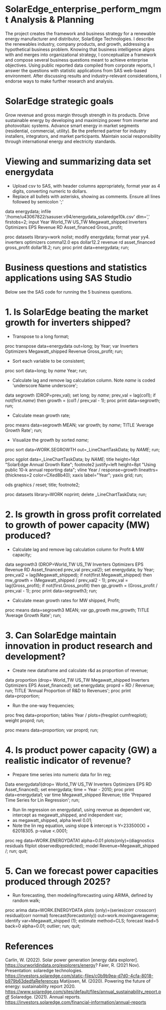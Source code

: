 # SolarEdge_enterprise_perform_mgmt Analysis & Planning
The project creates the framework and business strategy for a renewable energy manufacturer and distributor, SolarEdge Technologies. I describe the renewables industry, company products, and growth, addressing a hypothetical business problem. Knowing that business intelligence aligns with and merges into organizational strategy, I conceptualize a framework and compose several business questions meant to achieve enterprise objectives. Using public reported data compiled from corporate reports, I answer the questions with statistic applications from SAS web-based environment. After discussing results and industry-relevant considerations, I endorse ways to make further research and analysis.

# SolarEdge strategic goals
Grow revenue and gross margin through strength in its products.
Drive sustainable energy by developing and maximizing power from inverter and photovoltaic systems.
Advance smart energy in market segments (residential, commercial, utility).
Be the preferred partner for industry installers, integrators, and market participants.
Maintain social responsibility through international energy and electricity standards.

# Viewing and summarizing data set energydata
* Upload csv to SAS, with header columns appropriately, format year as 4 digits, converting numeric to dollars.
* Replace all bullets with asterisks, showing as comments. Ensure all lines followed by semicolon ';'

data energydata;
	infile '/home/u43067822/sasuser.v94/energydata_solaredge10k.csv' dlm=',' firstobs=2;
	input Year World_TW US_TW Megawatt_shipped Inverters Optimizers EPS Revenue RD Asset_financed Gross_profit;

proc datasets library=work nolist;
    modify energydata;
    format year yy4.
    	inverters optimizers comma12.0
		eps dollar12.2
		revenue rd asset_financed gross_profit dollar18.2;
run;
proc print data=energydata;
run;

# Business questions and statistics applications using SAS Studio
Below see the SAS code for running the 5 business questions.

# 1. Is SolarEdge beating the market growth for inverters shipped?
* Transpose to a long format;

proc transpose data=energydata out=long;
by Year;
var Inverters Optimizers Megawatt_shipped Revenue Gross_profit;
run;

* Sort each variable to be consistent;

proc sort data=long;
by _name_ Year;
run;

* Calculate lag and remove lag calculation column. Note _name_ is coded 'underscore Name underscore';

data segrowth (DROP=prev_val);
set long;
by _name_;
prev_val = lag(col1);
if not(first._name_) then growth = (col1 / prev_val - 1);
proc print data=segrowth;
run;

* Calculate mean growth rate;

proc means data=segrowth MEAN;
var growth;
by _name_;
TITLE 'Average Growth Rate';
run;

* Visualize the growth by sorted _name_;

proc sort data=WORK.SEGROWTH out=_LineChartTaskData;
	by _NAME_;
run;

proc sgplot data=_LineChartTaskData;
	by _NAME_;
	title height=14pt "SolarEdge Annual Growth Rate";
	footnote2 justify=left height=8pt "Using public 10-k annual reporting data";
	vline Year / response=growth lineattrs=(thickness=2 color=CXed8b40);
	xaxis label="Year";
	yaxis grid;
run;

ods graphics / reset;
title;
footnote2;

proc datasets library=WORK noprint;
	delete _LineChartTaskData;
	run;

# 2.	Is growth in gross profit correlated to growth of power capacity (MW) produced?
* Calculate lag and remove lag calculation column for Profit & MW capacity;

data segrowth3 (DROP=World_TW US_TW Inverters Optimizers EPS Revenue RD Asset_financed prev_val prev_val2);
set energydata;
by Year;
prev_val2 = lag(Megawatt_shipped);
if not(first.Megawatt_shipped) then mw_growth = (Megawatt_shipped / prev_val2 - 1);
prev_val = lag(Gross_profit);
if not(first.Gross_profit) then gp_growth = (Gross_profit / prev_val - 1);
proc print data=segrowth3;
run;

* Calculate mean growth rates for MW shipped, Profit;

proc means data=segrowth3 MEAN;
var gp_growth mw_growth;
TITLE 'Average Growth Rate';
run;

# 3.	Can SolarEdge maintain innovation in product research and development?
* Create new dataframe and calculate r&d as proportion of revenue;

data proportion (drop= World_TW US_TW Megawatt_shipped Inverters Optimizers EPS Asset_financed);
set energydata;
proprd = RD / Revenue;
run;
TITLE 'Annual Proportion of R&D to Revenues';
proc print data=proportion;

* Run the one-way frequencies;

proc freq data=proportion;
	tables Year / plots=(freqplot cumfreqplot);
	weight proprd;
run;

proc means data=proportion;
var proprd;
run;

# 4.	Is product power capacity (GW) a realistic indicator of revenue?
* Prepare time series into numeric data for lin reg;

Data energydata1(drop= World_TW US_TW Inverters Optimizers EPS RD Asset_financed);
 set energydata;
   time = Year - 2010;
proc print data=energydata1;
   var time Megawatt_shipped Revenue;
   title 'Prepared Time Series for Lin Regression';
run;

* Run lin regression on energydata1, using revenue as dependent var, intercept as megawatt_shipped, and independent var;
* as megawatt_shipped, alpha level 0.01;
* Note the lin reg equation, using slope & intercept is Y=233500(X) + 62018305. p-value <.0001;

proc reg data=WORK.ENERGYDATA1 alpha=0.01 plots(only)=(diagnostics residuals 
		fitplot observedbypredicted);
	model Revenue=Megawatt_shipped /;
	run;
quit;

# 5.  Can we forecast power capacities produced through 2025?
* Run forecasting, then modeling/forecasting using ARIMA, defined by random walk;

proc arima data=WORK.ENERGYDATA plots
    (only)=(series(corr crosscorr) residual(corr normal) 
		forecast(forecastonly)) out=work.movingaveragemw;
	identify var=Megawatt_shipped (1);
	estimate method=CLS;
	forecast lead=5 back=0 alpha=0.01;
	outlier;
	run;
quit;

# References
Carlin, W. (2022). Solar power generation [energy data explorer]. https://ourworldindata.org/explorers/energy? 
Faier, R. (2021 Nov). Presentation: solaredge technologies. https://investors.solaredge.com/static-files/c0b9b9ea-d7d0-4cfa-8018-b979b63dedfaReferences 
Matijssen, M. (2020). Powering the future of energy: sustainability report 2020. https://www.solaredge.com/sites/default/files/annual_sustainability_report.pdf 
Solaredge. (2021). Annual reports. https://investors.solaredge.com/financial-information/annual-reports 
